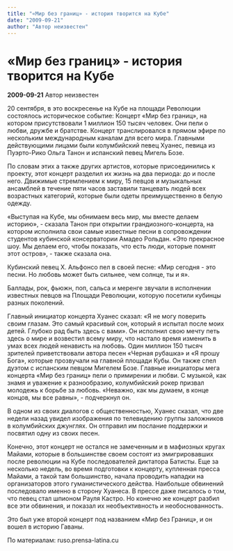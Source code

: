 ```yaml
---
title: "«Мир без границ» - история творится на Кубе"
date: "2009-09-21"
author: "Автор неизвестен"
---
```


# «Мир без границ» - история творится на Кубе

**2009-09-21** Автор неизвестен

20 сентября, в это воскресенье на Кубе на площади Революции состоялось историческое событие: Концерт «Мир без границ», на котором присутствовали 1 миллион 150 тысяч человек. Они пели о любви, дружбе и братстве. Концерт транслировался в прямом эфире по нескольким международным каналам для всего мира. Главными действующими лицами были колумбийский певец Хуанес, певица из Пуэрто-Рико Ольга Танон и испанский певец Мигель Бозе.

По словам этих а также других артистов, которые присоединились к проекту, этот концерт разделил их жизнь на два периода: до и после него. Движимые стремлением к миру, 15 певцов и музыкальных ансамблей в течение пяти часов заставили танцевать людей всех возрастных категорий, которые были одеты преимущественно в белую одежду.

«Выступая на Кубе, мы обнимаем весь мир, мы вместе делаем историю», - сказала Танон при открытии грандиозного-концерта, на котором исполнила свои самые известные песни в сопровождении студентов кубинской консерватории Амадео Рольдан. «Это прекрасное шоу. Мы делаем его, чтобы показать, что есть люди, которые помнят этот остров», - также сказала она.

Кубинский певец X. Альфонсо пел в своей песне: «Мир сегодня - это песни. Но любовь может быть сильнее, чем солнце, ты и я».

Баллады, рок, фьюжн, поп, сальса и меренге звучали в исполнении известных певцов на Площади Революции, которую посетили кубинцы разных поколений.

Главный инициатор концерта Хуанес сказал: «Я не могу поверить своим глазам. Это самый красивый сон, который я испытал после моих детей. Глубоко рад быть здесь с вами». Он исполнил свою мечту петь здесь о мире и возвестил всему миру, что настало время изменить в умах всех людей ненависть на любовь. Один миллион 150 тысяч зрителей приветствовали автора песен «Черная рубашка» и «Я прошу Бога», которые прозвучали на главной площади Кубы. Он также спел дуэтом с испанским певцом Мигелем Бозе. Главные инициаторы мега концерта «Мир без границ» пели о примирении и любви. С музыкой, как знамя и уважение к разнообразию, колумбийский рокер призвал молодежь к борьбе за любовь. «Неважно, как мы думаем, в конце концов, мы все равны», - подчеркнул он.

В одном из своих диалогов с общественностью, Хуанес сказал, что две недели назад увидел изображения по телевидению группы заложников в колумбийских джунглях. Он отправил им послание поддержки и посвятил одну из своих песен.

Конечно, этот концерт не остался не замеченным и в мафиозных кругах Майами, которые в большинстве своем состоят из эмигрировавших после революции на Кубе последователей диктатора Батисты. Еще за несколько недель, во время подготовки к концерту, купленная пресса Майами, а такой там большинство, начала проводить нападки на организаторов этого гуманистического действа. Наибольше обвинений последовало именно в сторону Хуанеса. В прессе даже писалось о том, что певец стал шпионом Рауля Кастро. Но конечно же концерт разбил все эти обвинения, и показал их необъективность и необоснованность.

Это был уже второй концерт под названием «Мир без Границ», и он вошел в историю Гаваны.

По материалам: ruso.prensa-latina.cu